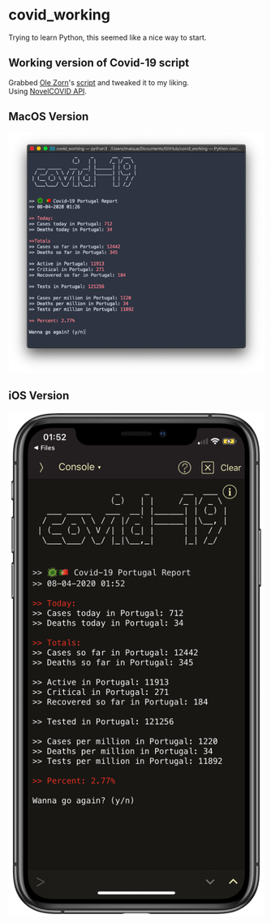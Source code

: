 # covid_working

Trying to learn Python, this seemed like a nice way to start.

## Working version of Covid-19 script

Grabbed [Ole Zorn](https://omz-software.com)'s [script](https://twitter.com/olemoritz/status/1238660638978736128) and tweaked it to my liking.  
Using [NovelCOVID API](https://github.com/novelcovid/api).  

## MacOS Version
![macOS](https://github.com/maique/covid_working/blob/master/images/covid.png)

## iOS Version
![iOS](https://github.com/maique/covid_working/blob/master/images/iOS.png)